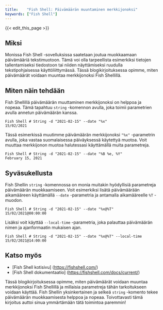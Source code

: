 ```yaml
---
title:    "Fish Shell: Päivämäärän muuntaminen merkkijonoksi"
keywords: ["Fish Shell"]
---
```


{{< edit_this_page >}}

## Miksi

Monissa Fish Shell -sovelluksissa saatetaan joutua muokkaamaan päivämääriä tekstimuotoon. Tämä voi olla tarpeellista esimerkiksi tietojen tallentamiseksi tiedostoon tai niiden näyttämiseksi ruudulla tekstipohjaisessa käyttöliittymässä. Tässä blogikirjoituksessa opimme, miten päivämäärät voidaan muuntaa merkkijonoksi Fish Shellillä.

## Miten näin tehdään

Fish Shellillä päivämäärän muuttaminen merkkijonoksi on helppoa ja nopeaa. Tämä tapahtuu `string` -komennon avulla, joka toimii parametrien avulla annetun päivämäärän kanssa.

```
Fish Shell # String -d "2021-02-15" --date "%x"      
15/02/2021
```

Tässä esimerkissä muutimme päivämäärän merkkijonoksi `"%x"` -parametrin avulla, joka vastaa suomalaisessa päiväyksessä käytettyä muotoa. Voit muuttaa merkkijonon muotoa halutessasi käyttämällä muita parametreja.

```
Fish Shell # String -d "2021-02-15" --date "%B %e, %Y"     
February 15, 2021
```

## Syväsukellusta

Fish Shellin `string` -komennossa on monia muitakin hyödyllisiä parametreja päivämäärän muokkaamiseen. Voit esimerkiksi lisätä päivämäärään aikamääreen käyttämällä `--date` -parametria ja antamalla aikamääreelle `%T` -muodon.

```
Fish Shell # String -d "2021-02-15" --date "%x@%T"     
15/02/2021@00:00:00
```

Lisäksi voit käyttää `--local-time` -parametria, joka palauttaa päivämäärän nimen ja ajanformaatin mukaisen ajan.

```
Fish Shell # String -d "2021-02-15" --date "%x@%T" --local-time     
15/02/2021@14:00:00
```

## Katso myös

- [Fish Shell kotisivu] (https://fishshell.com/)
- [Fish Shell dokumentaatio] (https://fishshell.com/docs/current/)

Tässä blogikirjoituksessa opimme, miten päivämäärät voidaan muuntaa merkkijonoksi Fish Shellillä ja millaisia parametreja tähän tarkoitukseen voidaan käyttää. Fish Shellin yksinkertainen ja selkeä `string` -komento tekee päivämäärän muokkaamisesta helppoa ja nopeaa. Toivottavasti tämä kirjoitus auttoi sinua ymmärtämään tätä toimintoa paremmin!
